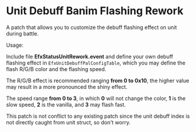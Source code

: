 # Unit Debuff Banim Flashing Rework

A patch that allows you to customize the debuff flashing effect on unit during battle.

Usage:

Include file **EfxStatusUnitRework.event** and define your own debuff flashing effect in `EfxUnitDebuffPalConfigTable`, which you may define the flash R/G/B color and the flashing speed.

The R/G/B effect is recommended ranging **from 0 to 0x10**, the higher value may result in a more pronounced the shiny effect.

The speed range **from 0 to 3**, in which **0** will not change the color, **1** is the slow speed, **2** is the vanilla, and **3** may flash fast.

This patch is not conflict to any existing patch since the unit debuff index is not directly caught from unit struct, so don't worry.
